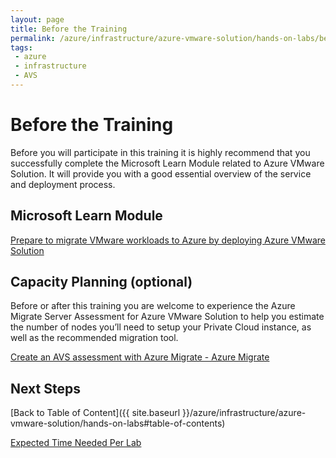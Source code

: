 ```yaml
---
layout: page
title: Before the Training
permalink: /azure/infrastructure/azure-vmware-solution/hands-on-labs/before-the-training
tags: 
 - azure
 - infrastructure
 - AVS
---
```



# Before the Training

Before you will participate in this training it is highly recommend that you
successfully complete the Microsoft Learn Module related to Azure VMware
Solution. It will provide you with a good essential overview of the service and
deployment process.

## Microsoft Learn Module

[Prepare to migrate VMware workloads to Azure by deploying Azure VMware
Solution](https://docs.microsoft.com/en-us/learn/modules/deploy-azure-vmware-solution/)

## Capacity Planning (optional)

Before or after this training you are welcome to experience the Azure Migrate
Server Assessment for Azure VMware Solution to help you estimate the number of
nodes you’ll need to setup your Private Cloud instance, as well as the
recommended migration tool.

[Create an AVS assessment with Azure Migrate - Azure
Migrate](https://docs.microsoft.com/en-us/azure/migrate/how-to-create-azure-vmware-solution-assessment)

## Next Steps

[Back to Table of Content]({{ site.baseurl }}/azure/infrastructure/azure-vmware-solution/hands-on-labs#table-of-contents)

[Expected Time Needed Per Lab](expected-time-needed-per-lab#expected-time-needed-per-lab)
